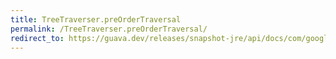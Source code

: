 ```yaml
---
title: TreeTraverser.preOrderTraversal
permalink: /TreeTraverser.preOrderTraversal/
redirect_to: https://guava.dev/releases/snapshot-jre/api/docs/com/google/common/collect/TreeTraverser.html#preOrderTraversal-T-
---
```

